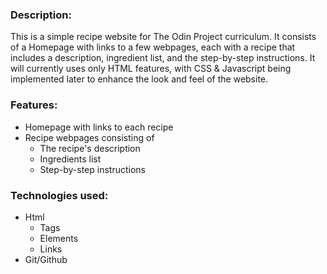 ### Description:
This is a simple recipe website for The Odin Project curriculum. It consists of a Homepage with links to a few webpages, each with a recipe that includes a description, ingredient list, and the step-by-step instructions. It will currently uses only HTML features, with CSS & Javascript being implemented later to enhance the look and feel of the website. 

### Features:
- Homepage with links to each recipe
- Recipe webpages consisting of
    - The recipe's description
    - Ingredients list
    - Step-by-step instructions

### Technologies used:
- Html
    - Tags
    - Elements
    - Links
- Git/Github
